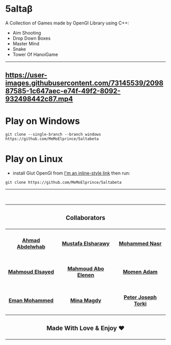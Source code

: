 
# 5altaβ
A Collection of Games made by OpenGl Library using C++:
  * Aim Shooting 
  * Drop Down Boxes
  * Master Mind
  * Snake 
  * Tower Of HanoiGame 
---
https://user-images.githubusercontent.com/73145539/209887585-1c647aec-e74f-49f2-8092-932498442c87.mp4
---
# Play on Windows
    git clone --single-branch --branch windows https://github.com/MeMoElprince/5altabeta

# Play on Linux
   * install Glut OpenGl from [I'm an inline-style link](https://www.google.com) then run:
   
    git clone https://github.com/MeMoElprince/5altabeta

---
<br/>
<table style="margin-left: auto;zmargin-right: auto;text-align: center;">
    <thead>
        <tr>
            <th style="text-align: center;" colspan=3><h3>Collaborators</h3></th>
        </tr>
    </thead>
    <tbody>
        <tr>
            <td><h4><a href="https://github.com/Ahmadabdelwhab">Ahmad Abdelwhab</a></h4></td>
            <td><h4><a href="https://github.com/MeMoElprince">Mustafa Elsharawy</a></h4></td>
            <td><h4><a href="https://github.com/IMohammedNasr">Mohammed Nasr</a></h4></td>
        </tr>
        <tr>
            <td><h4><a href="https://github.com/MahmoudElsayedJrr">Mahmoud Elsayed</a></h4></td>
            <td><h4><a href="https://github.com/abo-elenen">Mahmoud Abo Elenen</a></h4></td>
            <td><h4><a href="https://github.com/MoemenAdam">Momen Adam</a></h4></td>
        </tr>
        <tr>
            <td><h4><a href="https://github.com/EmanMohamed36">Eman Mohammed</a></h4></td>
            <td><h4><a href="https://github.com/MiinaMagdy">Mina Magdy</a></h4></td>
            <td><h4><a href="https://github.com/PeterTorki">Peter Joseph Torki</a></h4></td>
        </tr>
        <tr>
            <th style="text-align: center;" colspan=3><h3>Made With Love & Enjoy ❤️</h3></th>
        </tr>
</table>

